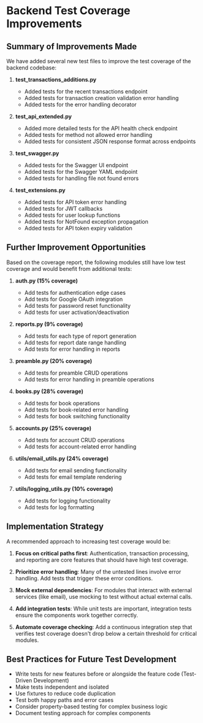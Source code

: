 # Backend Test Coverage Improvements

## Summary of Improvements Made

We have added several new test files to improve the test coverage of the backend codebase:

1. **test_transactions_additions.py**
   - Added tests for the recent transactions endpoint
   - Added tests for transaction creation validation error handling
   - Added tests for the error handling decorator

2. **test_api_extended.py**
   - Added more detailed tests for the API health check endpoint
   - Added tests for method not allowed error handling
   - Added tests for consistent JSON response format across endpoints

3. **test_swagger.py**
   - Added tests for the Swagger UI endpoint
   - Added tests for the Swagger YAML endpoint
   - Added tests for handling file not found errors

4. **test_extensions.py**
   - Added tests for API token error handling
   - Added tests for JWT callbacks
   - Added tests for user lookup functions
   - Added tests for NotFound exception propagation
   - Added tests for API token expiry validation

## Further Improvement Opportunities

Based on the coverage report, the following modules still have low test coverage and would benefit from additional tests:

1. **auth.py (15% coverage)**
   - Add tests for authentication edge cases
   - Add tests for Google OAuth integration
   - Add tests for password reset functionality
   - Add tests for user activation/deactivation

2. **reports.py (9% coverage)**
   - Add tests for each type of report generation
   - Add tests for report date range handling
   - Add tests for error handling in reports

3. **preamble.py (20% coverage)**
   - Add tests for preamble CRUD operations
   - Add tests for error handling in preamble operations

4. **books.py (28% coverage)**
   - Add tests for book operations
   - Add tests for book-related error handling
   - Add tests for book switching functionality

5. **accounts.py (25% coverage)**
   - Add tests for account CRUD operations
   - Add tests for account-related error handling

6. **utils/email_utils.py (24% coverage)**
   - Add tests for email sending functionality
   - Add tests for email template rendering

7. **utils/logging_utils.py (10% coverage)**
   - Add tests for logging functionality
   - Add tests for log formatting

## Implementation Strategy

A recommended approach to increasing test coverage would be:

1. **Focus on critical paths first**: Authentication, transaction processing, and reporting are core features that should have high test coverage.

2. **Prioritize error handling**: Many of the untested lines involve error handling. Add tests that trigger these error conditions.

3. **Mock external dependencies**: For modules that interact with external services (like email), use mocking to test without actual external calls.

4. **Add integration tests**: While unit tests are important, integration tests ensure the components work together correctly.

5. **Automate coverage checking**: Add a continuous integration step that verifies test coverage doesn't drop below a certain threshold for critical modules.

## Best Practices for Future Test Development

- Write tests for new features before or alongside the feature code (Test-Driven Development)
- Make tests independent and isolated
- Use fixtures to reduce code duplication
- Test both happy paths and error cases
- Consider property-based testing for complex business logic
- Document testing approach for complex components 